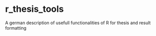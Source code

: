 # r_thesis_tools
A german description of usefull functionalities of R for thesis and result formatting
